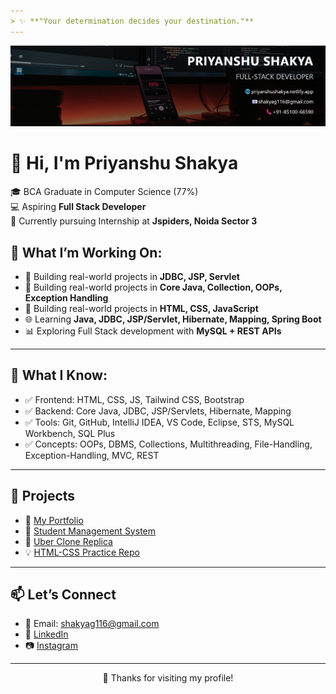```yaml
---
> ✨ **"Your determination decides your destination."**
---
```

<p align="center">
  <img src="https://raw.githubusercontent.com/Priyanshu-Shakya/Priyanshu-Shakya/main/banner.png" alt="Priyanshu Shakya Banner" />
</p>

# 👋 Hi, I'm Priyanshu Shakya

🎓 BCA Graduate in Computer Science (77%)  
💻 Aspiring **Full Stack Developer**  
🎯 Currently pursuing Internship at **Jspiders, Noida Sector 3**


## 🚀 What I’m Working On:
- 🔨 Building real-world projects in **JDBC, JSP, Servlet**
- 🔨 Building real-world projects in **Core Java, Collection, OOPs, Exception Handling**
- 🔨 Building real-world projects in **HTML, CSS, JavaScript**
- 🌐 Learning **Java, JDBC, JSP/Servlet, Hibernate, Mapping, Spring Boot**
- 📊 Exploring Full Stack development with **MySQL + REST APIs**

---

## 🧠 What I Know:
- ✅ Frontend: HTML, CSS, JS, Tailwind CSS, Bootstrap
- ✅ Backend: Core Java, JDBC, JSP/Servlets, Hibernate, Mapping
- ✅ Tools: Git, GitHub, IntelliJ IDEA, VS Code, Eclipse, STS, MySQL Workbench, SQL Plus
- ✅ Concepts: OOPs, DBMS, Collections, Multithreading, File-Handling, Exception-Handling, MVC, REST

---

## 📌 Projects
- 🔁 [My Portfolio](https://priyanshushakya.netlify.app/)
- 🔁 [Student Management System](https://youtu.be/9-0yp5DU6FI?si=ILZbibCZe3lNlw6a)
- 🔁 [Uber Clone Replica](https://uberclonebyps.netlify.app/)
- 💡 [HTML-CSS Practice Repo](https://github.com/Priyanshu-Shakya/HTML-CSS)

---

## 📫 Let’s Connect
- 📧 Email: shakyag116@gmail.com
- 💼 [LinkedIn](https://linkedin.com/in/priyanshu-shakya)
- 📷 [Instagram](https://www.instagram.com/itz_priyanshushakya_001/)

---

<p align="center">
  🙏 Thanks for visiting my profile!
</p>

